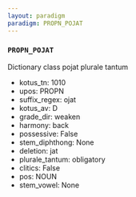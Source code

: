 ```yaml
---
layout: paradigm
paradigm: PROPN_POJAT
---
```

### ` PROPN_POJAT `

Dictionary class pojat plurale tantum
* kotus_tn: 1010
* upos: PROPN
* suffix_regex: ojat
* kotus_av: D
* grade_dir: weaken
* harmony: back
* possessive: False
* stem_diphthong: None
* deletion: jat
* plurale_tantum: obligatory
* clitics: False
* pos: NOUN
* stem_vowel: None

